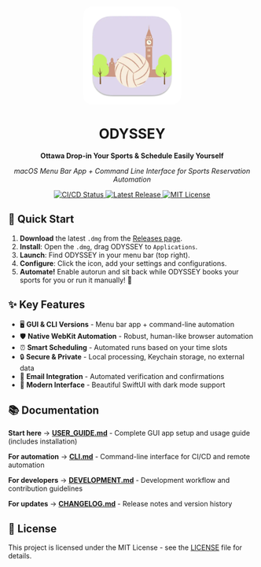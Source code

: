 <div align="center">
  <img src="Assets/AppIcon.iconset/icon_512x512.png" alt="ODYSSEY Logo" width="200" style="border-radius: 20px;">
  <h1>ODYSSEY</h1>
  <p><strong>Ottawa Drop-in Your Sports & Schedule Easily Yourself</strong></p>
  <p><em>macOS Menu Bar App + Command Line Interface for Sports Reservation Automation</em></p>
  <p>
    <a href="https://github.com/Amet13/ODYSSEY/actions/workflows/ci-cd.yml">
<img src="https://github.com/Amet13/ODYSSEY/actions/workflows/ci-cd.yml/badge.svg" alt="CI/CD Status">
    </a>
    <a href="https://github.com/Amet13/ODYSSEY/releases">
      <img src="https://img.shields.io/github/v/release/Amet13/ODYSSEY?label=version" alt="Latest Release">
    </a>
    <a href="https://github.com/Amet13/ODYSSEY/blob/main/LICENSE">
      <img src="https://img.shields.io/badge/License-MIT-green" alt="MIT License">
    </a>
  </p>
</div>

## 🚀 Quick Start

1. **Download** the latest `.dmg` from the [Releases page](https://github.com/Amet13/ODYSSEY/releases).
2. **Install**: Open the `.dmg`, drag ODYSSEY to `Applications`.
3. **Launch**: Find ODYSSEY in your menu bar (top right).
4. **Configure**: Click the icon, add your settings and configurations.
5. **Automate!** Enable autorun and sit back while ODYSSEY books your sports for you or run it manually! 🎉

## ✨ Key Features

- 🖥️ **GUI & CLI Versions** - Menu bar app + command-line automation
- 🛡️ **Native WebKit Automation** - Robust, human-like browser automation
- ⏰ **Smart Scheduling** - Automated runs based on your time slots
- 🔒 **Secure & Private** - Local processing, Keychain storage, no external data
- 📧 **Email Integration** - Automated verification and confirmations
- 🎨 **Modern Interface** - Beautiful SwiftUI with dark mode support

## 📚 Documentation

**Start here** → **[USER_GUIDE.md](Documentation/USER_GUIDE.md)** - Complete GUI app setup and usage guide (includes installation)

**For automation** → **[CLI.md](Documentation/CLI.md)** - Command-line interface for CI/CD and remote automation

**For developers** → **[DEVELOPMENT.md](Documentation/DEVELOPMENT.md)** - Development workflow and contribution guidelines

**For updates** → **[CHANGELOG.md](CHANGELOG.md)** - Release notes and version history

## 📄 License

This project is licensed under the MIT License - see the [LICENSE](LICENSE) file for details.
